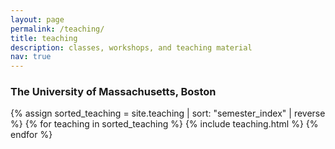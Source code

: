 ```yaml
---
layout: page
permalink: /teaching/
title: teaching
description: classes, workshops, and teaching material
nav: true
---
```


<h3 class="mt-4">The University of Massachusetts, Boston</h3>
<div class="projects">
{% assign sorted_teaching = site.teaching | sort: "semester_index" | reverse %}
{% for teaching in sorted_teaching %}
    {% include teaching.html %}
{% endfor %}
</div>
